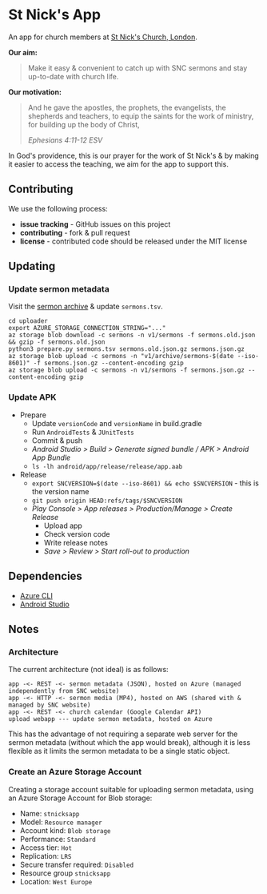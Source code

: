 # St Nick's App

An app for church members at [St Nick's Church, London](https://www.stnickschurch.org.uk/).

**Our aim:**
> Make it easy & convenient to catch up with SNC sermons and stay up-to-date with church life.

**Our motivation:**
> And he gave the apostles, the prophets, the evangelists, the shepherds and teachers, to equip the saints for the work of ministry, for building up the body of Christ,
>
> _Ephesians 4:11-12 ESV_

In God's providence, this is our prayer for the work of St Nick's & by making it easier to access the teaching, we aim for the app to support this.


## Contributing

We use the following process:

 - **issue tracking** - GitHub issues on this project
 - **contributing** - fork & pull request
 - **license** - contributed code should be released under the MIT license


## Updating

### Update sermon metadata

Visit the [sermon archive](https://www.stnickschurch.org.uk/sermon-archive/) & update `sermons.tsv`.

    cd uploader
    export AZURE_STORAGE_CONNECTION_STRING="..."
    az storage blob download -c sermons -n v1/sermons -f sermons.old.json && gzip -f sermons.old.json
    python3 prepare.py sermons.tsv sermons.old.json.gz sermons.json.gz
    az storage blob upload -c sermons -n "v1/archive/sermons-$(date --iso-8601)" -f sermons.json.gz --content-encoding gzip
    az storage blob upload -c sermons -n v1/sermons -f sermons.json.gz --content-encoding gzip

### Update APK

 - Prepare
   - Update `versionCode` and `versionName` in build.gradle
   - Run `AndroidTests` & `JUnitTests`
   - Commit & push
   - _Android Studio > Build > Generate signed bundle / APK > Android App Bundle_
   - `ls -lh android/app/release/release/app.aab`
 - Release
   - `export SNCVERSION=$(date --iso-8601) && echo $SNCVERSION` - this is the version name
   - `git push origin HEAD:refs/tags/$SNCVERSION`
   - _Play Console > App releases > Production/Manage > Create Release_
     - Upload app
     - Check version code
     - Write release notes
     - _Save > Review > Start roll-out to production_


## Dependencies

 - [Azure CLI](https://docs.microsoft.com/en-us/cli/azure/install-azure-cli?view=azure-cli-latest)
 - [Android Studio](https://developer.android.com/studio)


## Notes

### Architecture

The current architecture (not ideal) is as follows:

    app -<- REST -<- sermon metadata (JSON), hosted on Azure (managed independently from SNC website)
    app -<- HTTP -<- sermon media (MP4), hosted on AWS (shared with & managed by SNC website)
    app -<- REST -<- church calendar (Google Calendar API)
    upload webapp --- update sermon metadata, hosted on Azure

This has the advantage of not requiring a separate web server for the sermon metadata (without which the app would break), although it is less flexible as it limits the sermon metadata to be a single static object.

### Create an Azure Storage Account

Creating a storage account suitable for uploading sermon metadata, using an Azure Storage Account for Blob storage:

 - Name: `stnicksapp`
 - Model: `Resource manager`
 - Account kind: `Blob storage`
 - Performance: `Standard`
 - Access tier: `Hot`
 - Replication: `LRS`
 - Secure transfer required: `Disabled`
 - Resource group `stnicksapp`
 - Location: `West Europe`
